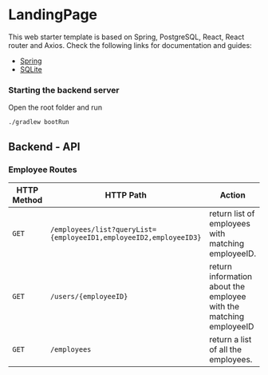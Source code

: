 # LandingPage

This web starter template is based on Spring, PostgreSQL, React, React router and Axios. Check the following links for documentation and guides:

- [Spring](https://spring.io/projects/spring-boot)
- [SQLite](https://www.sqlite.org/index.html)


### Starting the backend server
Open the root folder and run
```
./gradlew bootRun
```


## Backend - API

### Employee Routes

| HTTP Method | HTTP Path | Action |
| ------------|-----------|--------|
| `GET`    | `/employees/list?queryList={employeeID1,employeeID2,employeeID3}`      | return list of employees with matching employeeID. |
| `GET`    | `/users/{employeeID}` | return information about the employee with the matching employeeID|
| `GET`   | `/employees`      | return a list of all the employees.|

 
